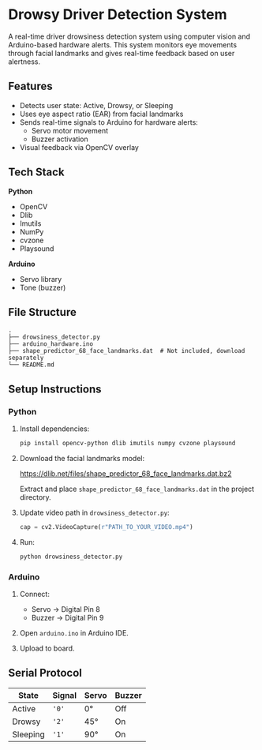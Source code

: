 # Drowsy Driver Detection System

A real-time driver drowsiness detection system using computer vision and Arduino-based hardware alerts. This system monitors eye movements through facial landmarks and gives real-time feedback based on user alertness.

## Features

- Detects user state: Active, Drowsy, or Sleeping
- Uses eye aspect ratio (EAR) from facial landmarks
- Sends real-time signals to Arduino for hardware alerts:
  - Servo motor movement
  - Buzzer activation
- Visual feedback via OpenCV overlay

## Tech Stack

**Python**
- OpenCV
- Dlib
- Imutils
- NumPy
- cvzone
- Playsound

**Arduino**
- Servo library
- Tone (buzzer)

## File Structure

```
.
├── drowsiness_detector.py
├── arduino_hardware.ino
├── shape_predictor_68_face_landmarks.dat  # Not included, download separately
└── README.md
```

## Setup Instructions

### Python

1. Install dependencies:
   ```bash
   pip install opencv-python dlib imutils numpy cvzone playsound
   ```

2. Download the facial landmarks model:

   https://dlib.net/files/shape_predictor_68_face_landmarks.dat.bz2

   Extract and place `shape_predictor_68_face_landmarks.dat` in the project directory.

3. Update video path in `drowsiness_detector.py`:
   ```python
   cap = cv2.VideoCapture(r"PATH_TO_YOUR_VIDEO.mp4")
   ```

4. Run:
   ```bash
   python drowsiness_detector.py
   ```

### Arduino

1. Connect:
   - Servo → Digital Pin 8
   - Buzzer → Digital Pin 9

2. Open `arduino.ino` in Arduino IDE.

3. Upload to board.

## Serial Protocol

| State     | Signal | Servo | Buzzer |
|-----------|--------|--------|--------|
| Active    | `'0'`  | 0°     | Off    |
| Drowsy    | `'2'`  | 45°    | On     |
| Sleeping  | `'1'`  | 90°    | On     |

